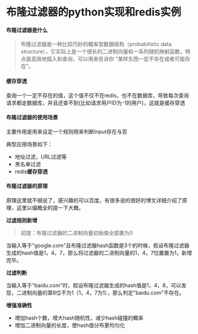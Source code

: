 # 布隆过滤器的python实现和redis实例

#### 布隆过滤器是什么

> 布隆过滤器是一种比较巧妙的概率型数据结构（probabilistic data structure），它实际上是一个很长的二进制向量和一系列随机映射函数，特点是高效地插入和查询，可以用来告诉你 “某样东西一定不存在或者可能存在”。


#### 缓存穿透
查询一个一定不存在的值，这个值不仅不在redis，也不在数据库，导致每次查询请求都走数据库，并且还查不到(比如请求用户ID为-1的用户)，这就是缓存穿透

#### 布隆过滤器的使用场景
主要作用是用来设定一个规则用来判断Input存在与否

典型应用场景如下：

- 地址过滤，URL过滤等
- 黑名单过滤
- redis**缓存穿透**

#### 布隆过滤器的原理

原理这里就不细说了，感兴趣的可以百度，有很多说的很好的博文详细介绍了原理，这里以偏概全的提一下大概。

**过滤规则新增**

> 前提：布隆过滤器的二进制向量初始值全部置为0

当输入等于"google.com"且布隆过滤器hash函数是3个的时候，假设布隆过滤器生成的hash值是1，4，7，那么将过滤器的二进制向量的1，4，7位置置为1，新增完毕。

**过滤判断**

当输入等于"baidu.com"时，假设布隆过滤器生成的hash值是1，4，8，可以发现，二进制向量的第8位不为1（1，4，7为1），那么判定"baidu.com"不存在。

**增强准确性**

- 增加hash个数，增大hash随机性，减少hash碰撞的概率
- 增加二进制向量的长度，使hash值分布更均匀化

